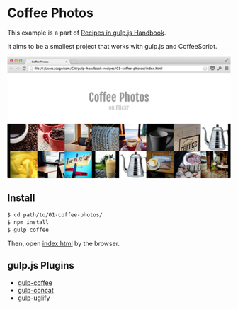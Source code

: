 # Coffee Photos

This example is a part of [Recipes in gulp.js Handbook](../).

It aims to be a smallest project that works with gulp.js and CoffeeScript.

![screenshot](../image/01-coffee-photos.png)

## Install

```bash
$ cd path/to/01-coffee-photos/
$ npm install
$ gulp coffee
```

Then, open [index.html](index.html) by the browser.


## gulp.js Plugins

- [gulp-coffee](https://www.npmjs.org/package/gulp-coffee)
- [gulp-concat](https://www.npmjs.org/package/gulp-concat)
- [gulp-uglify](https://www.npmjs.org/package/gulp-uglify)
